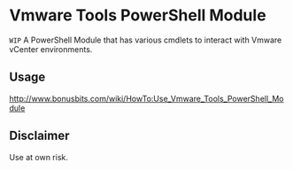 # Vmware Tools PowerShell Module

```WIP```
A PowerShell Module that has various cmdlets to interact with Vmware vCenter environments.

## Usage

http://www.bonusbits.com/wiki/HowTo:Use_Vmware_Tools_PowerShell_Module

## Disclaimer

Use at own risk.
